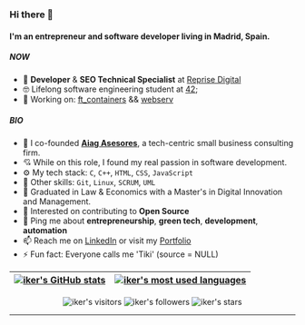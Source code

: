 ### Hi there 👋

#### I'm an entrepreneur and software developer living in Madrid, Spain.

##### NOW

- 💼 **Developer** & **SEO Technical Specialist** at [Reprise Digital](https://reprisedigital.com/)
- 🤓 Lifelong software engineering student at [42](https://42.fr/en/homepage/);
- 🚀 Working on: [ft_containers](https://github.com/iker-gonzalez/ft_containers) && [webserv](https://github.com/iker-gonzalez/webserv)

##### BIO
- 🏢 I co-founded [**Aiag Asesores**](https://www.aiagasesores.com/), a tech-centric small business consulting firm.
- 💘 While on this role, I found my real passion in software development.
- ⚙️ My tech stack: `C`, `C++`, `HTML`, `CSS`, `JavaScript`
- 🎿 Other skills: `Git`, `Linux`, `SCRUM`, `UML`
- 📖 Graduated in Law & Economics with a Master's in Digital Innovation and Management.
- 🌱 Interested on contributing to **Open Source**
- 💬 Ping me about **entrepreneurship**, **green tech**, **development**, **automation**
- 📫 Reach me on [LinkedIn](https://www.linkedin.com/in/ikgonzal/) or visit my [Portfolio](https://www.ikergonzalez.dev/)
- ⚡️ Fun fact: Everyone calls me 'Tiki' (source = NULL)

| [![iker's GitHub stats](https://github-readme-stats.vercel.app/api?username=iker-gonzalez&count_private=true&show_icons=true&hide=issues&hide_border=true&theme=duefy)](https://github.com/iker-gonzalez?tab=repositories) | [![iker's most used languages](https://github-readme-stats.vercel.app/api/top-langs/?username=iker-gonzalez&langs_count=16&layout=compact&hide_border=true&theme=duefy)](https://github.com/iker-gonzalez?tab=repositories) |
|:-:|:-:|

<p align="center">
	<img alt="iker's visitors" src="https://komarev.com/ghpvc/?username=iker-gonzalez&color=red&style=flat&label=visitors" />
	<img alt="iker's followers" src="https://img.shields.io/github/followers/iker-gonzalez?color=blu" />
	<img alt="iker's stars" src="https://img.shields.io/github/stars/iker-gonzalez?color=blue" />
</p>

---
